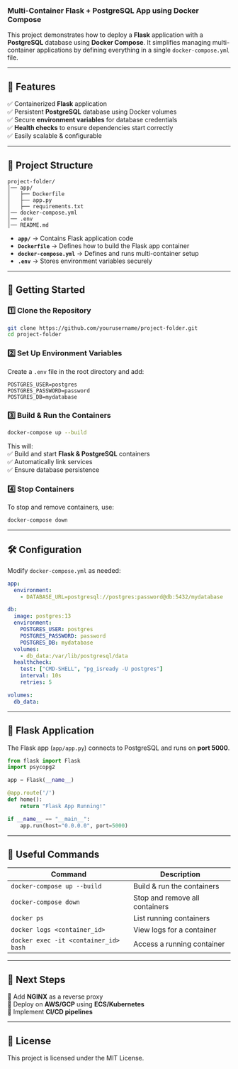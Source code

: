 ### **Multi-Container Flask + PostgreSQL App using Docker Compose**  

This project demonstrates how to deploy a **Flask** application with a **PostgreSQL** database using **Docker Compose**. It simplifies managing multi-container applications by defining everything in a single `docker-compose.yml` file.  

---

## **📌 Features**
✅ Containerized **Flask** application  
✅ Persistent **PostgreSQL** database using Docker volumes  
✅ Secure **environment variables** for database credentials  
✅ **Health checks** to ensure dependencies start correctly  
✅ Easily scalable & configurable  

---

## **📁 Project Structure**
```
project-folder/
│── app/
│   ├── Dockerfile
│   ├── app.py
│   ├── requirements.txt
│── docker-compose.yml
│── .env
│── README.md
```
- **`app/`** → Contains Flask application code  
- **`Dockerfile`** → Defines how to build the Flask app container  
- **`docker-compose.yml`** → Defines and runs multi-container setup  
- **`.env`** → Stores environment variables securely  

---

## **🚀 Getting Started**
### **1️⃣ Clone the Repository**
```bash
git clone https://github.com/yourusername/project-folder.git
cd project-folder
```

### **2️⃣ Set Up Environment Variables**
Create a `.env` file in the root directory and add:  
```env
POSTGRES_USER=postgres
POSTGRES_PASSWORD=password
POSTGRES_DB=mydatabase
```

### **3️⃣ Build & Run the Containers**
```bash
docker-compose up --build
```
This will:  
✅ Build and start **Flask & PostgreSQL** containers  
✅ Automatically link services  
✅ Ensure database persistence  

### **4️⃣ Stop Containers**
To stop and remove containers, use:  
```bash
docker-compose down
```

---

## **🛠️ Configuration**
Modify `docker-compose.yml` as needed:  
```yaml
app:
  environment:
    - DATABASE_URL=postgresql://postgres:password@db:5432/mydatabase

db:
  image: postgres:13
  environment:
    POSTGRES_USER: postgres
    POSTGRES_PASSWORD: password
    POSTGRES_DB: mydatabase
  volumes:
    - db_data:/var/lib/postgresql/data
  healthcheck:
    test: ["CMD-SHELL", "pg_isready -U postgres"]
    interval: 10s
    retries: 5

volumes:
  db_data:
```

---

## **📌 Flask Application**
The Flask app (`app/app.py`) connects to PostgreSQL and runs on **port 5000**.  
```python
from flask import Flask
import psycopg2

app = Flask(__name__)

@app.route('/')
def home():
    return "Flask App Running!"

if __name__ == "__main__":
    app.run(host="0.0.0.0", port=5000)
```

---

## **📌 Useful Commands**
| Command | Description |
|---------|-------------|
| `docker-compose up --build` | Build & run the containers |
| `docker-compose down` | Stop and remove all containers |
| `docker ps` | List running containers |
| `docker logs <container_id>` | View logs for a container |
| `docker exec -it <container_id> bash` | Access a running container |

---

## **📌 Next Steps**
🔹 Add **NGINX** as a reverse proxy  
🔹 Deploy on **AWS/GCP** using **ECS/Kubernetes**  
🔹 Implement **CI/CD pipelines**  

---

## **📜 License**
This project is licensed under the MIT License.  

